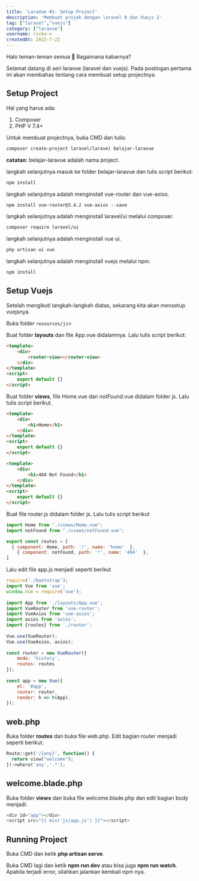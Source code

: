 ```yaml
---
title: 'LaraVue #1: Setup Project'
description: 'Membuat projek dengan laravel 8 dan Vuejs 2'
tag: ["laravel","vuejs"]
category: ["laravue"]
username: ricko-v
createdAt: 2022-7-22
---
```


Halo teman-teman semua 👋 Bagaimana kabarnya?

Selamat datang di seri laravue (laravel dan vuejs). Pada postingan pertama ini akan membahas tentang cara membuat setup projectnya.

## Setup Project
Hal yang harus ada:
1. Composer
2. PHP V 7.4+

Untuk membuat projectnya, buka CMD dan tulis:

```md
composer create-project laravel/laravel belajar-laravue
```
**catatan:** belajar-laravue adalah nama project.

langkah selanjutnya masuk ke folder belajar-laravue dan tulis script berikut:

```md
npm install
```

langkah selanjutnya adalah menginstall vue-router dan vue-axios.

```md
npm install vue-router@3.4.2 vue-axios --save
```

langkah selanjutnya adalah menginstall laravel/ui melalui composer.

```md
composer require laravel/ui
```

langkah selanjutnya adalah menginstall vue ui.

```md
php artisan ui vue
```

langkah selanjutnya adalah menginstall vuejs melalui npm.

```md
npm install
```

## Setup Vuejs
Setelah mengikuti langkah-langkah diatas, sekarang kita akan mensetup vuejsnya.

Buka folder ```resources/js```>

Buat folder **layouts** dan file App.vue didalamnya. Lalu tulis script berikut:

```html
<template>
    <div>
        <router-view></router-view>
    </div>
</template>
<script>
    export default {}
</script>
```

Buat folder **views**, file Home.vue dan notFound.vue didalam folder js. Lalu tulis script berikut.

```html
<template>
    <div>
        <h1>Home</h1>
    </div>
</template>
<script>
    export default {}
</script>
```

```html
<template>
    <div>
        <h1>404 Not Found</h1>
    </div>
</template>
<script>
    export default {}
</script>
```

Buat file router.js didalam folder js. Lalu tulis script berikut

```js
import Home from "./views/Home.vue";
import notFound from "./views/notFound.vue";

export const routes = [
  { component: Home, path: '/', name: 'home'  },
	{ component: notFound, path: '*', name: '404'  },
]
```

Lalu edit file app.js menjadi seperti berikut

```js
require('./bootstrap');
import Vue from 'vue';
window.Vue = require('vue');
 
import App from './layouts/App.vue';
import VueRouter from 'vue-router';
import VueAxios from 'vue-axios';
import axios from 'axios';
import {routes} from './router';
 
Vue.use(VueRouter);
Vue.use(VueAxios, axios);
 
const router = new VueRouter({
    mode: 'history',
    routes: routes
});
 
const app = new Vue({
    el: '#app',
    router: router,
    render: h => h(App),
});
```

## web.php
Buka folder **routes** dan buka file web.php. Edit bagian router menjadi seperti berikut.

```php
Route::get('/{any}', function() {
  return view("welcome");
})->where('any','.*');
```

## welcome.blade.php
Buka folder **views** dan buka file welcome.blade.php dan edit bagian body menjadi:

```php
<div id="app"></div>
<script src="{{ mix('js/app.js') }}"></script>
```

## Running Project
Buka CMD dan ketik **php artisan serve**.

Buka CMD lagi dan ketik **npm run dev** atau bisa juga **npm run watch**. Apabila terjadi error, silahkan jalankan kembali npm nya.
